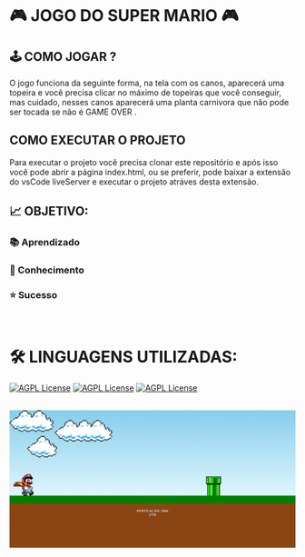 # 🎮 JOGO DO SUPER MARIO 🎮

## 🕹️ COMO JOGAR ?
O jogo funciona da seguinte forma, na tela com os canos, aparecerá uma topeira e você precisa clicar no máximo de topeiras que você conseguir, mas cuidado, nesses canos aparecerá uma planta carnivora que não pode ser tocada se não é GAME OVER .

## COMO EXECUTAR O PROJETO
Para executar o projeto você precisa clonar este repositório e após isso você pode abrir a página index.html, ou se preferir, pode baixar a extensão do vsCode liveServer e executar o projeto atráves desta extensão.

## **📈 OBJETIVO:**
### 📚 Aprendizado
### 🧠 Conhecimento
### ⭐ Sucesso
<br>

# **🛠 LINGUAGENS UTILIZADAS:**
[![AGPL License](https://img.shields.io/badge/HTML-red.svg)](http://www.gnu.org/licenses/agpl-3.0)
[![AGPL License](https://img.shields.io/badge/CSS-blue.svg)](http://www.gnu.org/licenses/agpl-3.0)
[![AGPL License](https://img.shields.io/badge/JAVASCRIPT-yellow.svg)](http://www.gnu.org/licenses/agpl-3.0)
<br><br>


!["./assets/exemplo.png"](./src/images/game.png)